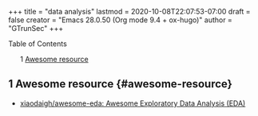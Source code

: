 +++
title = "data analysis"
lastmod = 2020-10-08T22:07:53-07:00
draft = false
creator = "Emacs 28.0.50 (Org mode 9.4 + ox-hugo)"
author = "GTrunSec"
+++

<style>
  .ox-hugo-toc ul {
    list-style: none;
  }
</style>
<div class="ox-hugo-toc toc">
<div></div>

<div class="heading">Table of Contents</div>

- <span class="section-num">1</span> [Awesome resource](#awesome-resource)

</div>
<!--endtoc-->



## <span class="section-num">1</span> Awesome resource {#awesome-resource}

-   [xiaodaigh/awesome-eda: Awesome Exploratory Data Analysis (EDA)](https://github.com/xiaodaigh/awesome-eda)
